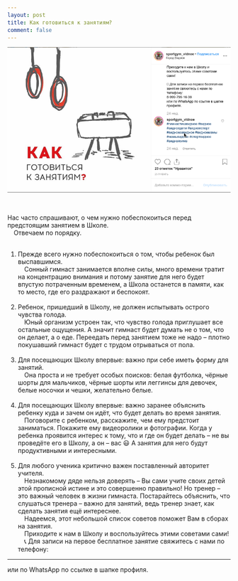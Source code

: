 ```yaml
---
layout: post
title: Как готовиться к занятиям?
comment: false
---
```

![Текст поста]( /sample/i/gotov.png)

⠀

Нас часто спрашивают, о чем нужно побеспокоиться перед предстоящим занятием в Школе.  
⠀
Отвечаем по порядку.  
⠀
1. Прежде всего нужно побеспокоиться о том, чтобы ребенок был выспавшимся.  
⠀
Сонный гимнаст занимается вполне силы, много времени тратит на концентрацию внимания и потому занятие для него будет впустую потраченным временем, а Школа останется в памяти, как то место, где его раздражают и беспокоят.  
⠀
2. Ребенок, пришедший в Школу, не должен испытывать острого чувства голода.  
⠀
Юный организм устроен так, что чувство голода приглушает все остальные ощущения. А значит гимнаст будет думать не о том, что он делает, а о еде. Переедать перед занятием тоже не надо – плотно покушавший гимнаст будет с трудом отрываться от пола.  
⠀
3. Для посещающих Школу впервые: важно при себе иметь форму для занятий.  
⠀
Она проста и не требует особых поисков: белая футболка, чёрные шорты для мальчиков, чёрные шорты или леггинсы для девочек, белые носочки и чешки, желательно белые.  
⠀
4. Для посещающих Школу впервые: важно заранее объяснить ребенку куда и зачем он идёт, что будет делать во время занятия.  
⠀
Поговорите с ребенком, расскажите, чем ему предстоит заниматься. Покажите ему видеоролики и фотографии. Когда у ребенка проявится интерес к тому, что и где он будет делать – не вы проведёте его в Школу, а он – вас 😃 А занятия для него будут продуктивными и интересными.   
⠀
5. Для любого ученика критично важен поставленный авторитет учителя.  
⠀
Незнакомому дяде нельзя доверять – Вы сами учите своих детей этой прописной истине и это совершенно правильно! Но тренер – это важный человек в жизни гимнаста. Постарайтесь объяснить, что слушаться тренера – важно для занятий, ведь тренер знает, как сделать занятия ещё интереснее.  
⠀
Надеемся, этот небольшой список советов поможет Вам в сборах на занятия.  
⠀
Приходите к нам в Школу и воспользуйтесь этими советами сами!  
⠀
📞 Для записи на первое бесплатное занятие свяжитесь с нами по телефону:
______________________
или по WhatsApp по ссылке в шапке профиля.

